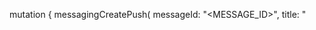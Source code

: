 mutation {
    messagingCreatePush(
        messageId: "<MESSAGE_ID>",
        title: "<TITLE>",
        body: "<BODY>",
        topics: [],
        users: [],
        targets: [],
        data: "{}",
        action: "<ACTION>",
        image: "<ID1:ID2>",
        icon: "<ICON>",
        sound: "<SOUND>",
        color: "<COLOR>",
        tag: "<TAG>",
        badge: 0,
        draft: false,
        scheduledAt: "",
        contentAvailable: false,
        critical: false,
        priority: "normal"
    ) {
        _id
        _createdAt
        _updatedAt
        providerType
        topics
        users
        targets
        scheduledAt
        deliveredAt
        deliveryErrors
        deliveredTotal
        data
        status
    }
}
